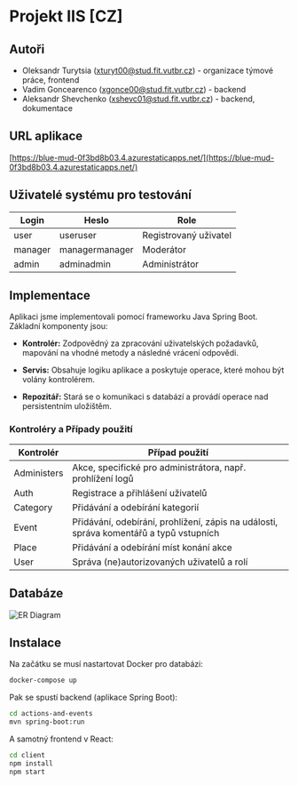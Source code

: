 # Projekt IIS [CZ]

## Autoři
- Oleksandr Turytsia ([xturyt00@stud.fit.vutbr.cz](mailto:xturyt00@stud.fit.vutbr.cz)) - organizace týmové práce, frontend
- Vadim Goncearenco ([xgonce00@stud.fit.vutbr.cz](mailto:xgonce00@stud.fit.vutbr.cz)) - backend
- Aleksandr Shevchenko ([xshevc01@stud.fit.vutbr.cz](mailto:xshevc01@stud.fit.vutbr.cz)) - backend, dokumentace

## URL aplikace
[https://blue-mud-0f3bd8b03.4.azurestaticapps.net/](https://blue-mud-0f3bd8b03.4.azurestaticapps.net/)

## Uživatelé systému pro testování
| Login   | Heslo          | Role                  |
|---------|----------------|-----------------------|
| user    | useruser       | Registrovaný uživatel |
| manager | managermanager | Moderátor             |
| admin   | adminadmin     | Administrátor         |

## Implementace
Aplikaci jsme implementovali pomocí frameworku Java Spring Boot. Základní komponenty jsou:

- **Kontrolér:**
  Zodpovědný za zpracování uživatelských požadavků, mapování na vhodné metody a následné vrácení odpovědi.

- **Servis:**
  Obsahuje logiku aplikace a poskytuje operace, které mohou být volány kontrolérem.

- **Repozitář:**
  Stará se o komunikaci s databází a provádí operace nad persistentním uložištěm.

### Kontroléry a Případy použití
| Kontrolér   | Případ použití                                    |
|-------------|----------------------------------------------------|
| Administers | Akce, specifické pro administrátora, např. prohlížení logů |
| Auth        | Registrace a přihlášení uživatelů                 |
| Category    | Přidávání a odebírání kategorií                    |
| Event       | Přidávání, odebírání, prohlížení, zápis na události, správa komentářů a typů vstupních |
| Place       | Přidávání a odebírání míst konání akce            |
| User        | Správa (ne)autorizovaných uživatelů a rolí       |

## Databáze
![ER Diagram](er-diagram.jpg)

## Instalace
Na začátku se musí nastartovat Docker pro databázi:

```bash
docker-compose up
```

Pak se spustí backend (aplikace Spring Boot):

```bash
cd actions-and-events
mvn spring-boot:run
```

A samotný frontend v React:

```bash
cd client
npm install
npm start
```